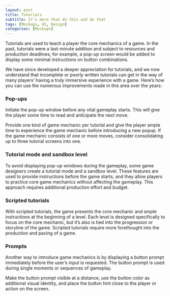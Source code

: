 ```yaml
---
layout: post
title: Tutorials
subtitle: It's more than do this and do that
tags: [Mockups, UI, Design]
categories: [Mockups]
---
```


Tutorials are used to teach a player the core mechanics of a game. In the past, tutorials were a last-minute addition and subject to resources and production deadlines; for example, a pop-up screen would be added to display some minimal instructions on button combinations. 

We have since developed a deeper appreciation for tutorials, and we now understand that incomplete or poorly written tutorials can get in the way of many players’ having a truly immersive experience with a game. Here’s how you can use the numerous improvements made in this area over the years:

### Pop-ups

Initiate the pop-up window before any vital gameplay starts. This will give the player some time to read and anticipate the next move. 

Provide one kind of game mechanic per tutorial and give the player ample time to experience the game mechanic before introducing a new popup. If the game mechanic consists of one or more moves, consider consolidating up to three tutorial screens into one.

### Tutorial mode and sandbox level

To avoid displaying pop-up windows during the gameplay, some game designers create a tutorial mode and a sandbox level. These features are used to provide instructions before the game starts, and they allow players to practice core game mechanics without affecting the gameplay. This approach requires additional production effort and budget.

### Scripted tutorials

With scripted tutorials, the game presents the core mechanic and ample instructions at the beginning of a level. Each level is designed specifically to focus on the core mechanic, but it’s also is tied into the progression or storyline of the game. Scripted tutorials require more forethought into the production and pacing of a game. 

### Prompts

Another way to introduce game mechanics is by displaying a button prompt immediately before the user’s input is requested. The button prompt is used during single moments or sequences of gameplay.

Make the button prompt visible at a distance, use the button color as additional visual identity, and place the button hint close to the player or action on the screen.

<br>

